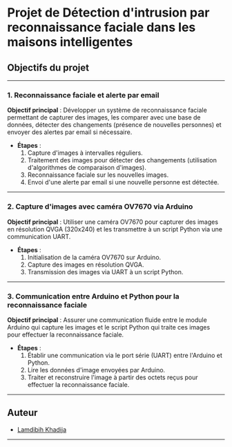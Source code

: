 # Projet de Détection d'intrusion par reconnaissance faciale dans les maisons intelligentes


## **Objectifs du projet**

---

### 1. **Reconnaissance faciale et alerte par email**

**Objectif principal** : Développer un système de reconnaissance faciale permettant de capturer des images, les comparer avec une base de données, détecter des changements (présence de nouvelles personnes) et envoyer des alertes par email si nécessaire.

- **Étapes** :
  1. Capture d'images à intervalles réguliers.
  2. Traitement des images pour détecter des changements (utilisation d'algorithmes de comparaison d'images).
  3. Reconnaissance faciale sur les nouvelles images.
  4. Envoi d'une alerte par email si une nouvelle personne est détectée.

---

### 2. **Capture d'images avec caméra OV7670 via Arduino**

**Objectif principal** : Utiliser une caméra OV7670 pour capturer des images en résolution QVGA (320x240) et les transmettre à un script Python via une communication UART.

- **Étapes** :
  1. Initialisation de la caméra OV7670 sur Arduino.
  2. Capture des images en résolution QVGA.
  3. Transmission des images via UART à un script Python.

---

### 3. **Communication entre Arduino et Python pour la reconnaissance faciale**

**Objectif principal** : Assurer une communication fluide entre le module Arduino qui capture les images et le script Python qui traite ces images pour effectuer la reconnaissance faciale.

- **Étapes** :
  1. Établir une communication via le port série (UART) entre l'Arduino et Python.
  2. Lire les données d'image envoyées par Arduino.
  3. Traiter et reconstruire l'image à partir des octets reçus pour effectuer la reconnaissance faciale.

---

## **Auteur**

- [Lamdibih Khadija](https://github.com/LAMDIBIHkhadija)

---
